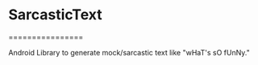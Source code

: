 # SarcasticText
================

Android Library to generate mock/sarcastic text like "wHaT's sO fUnNy."
